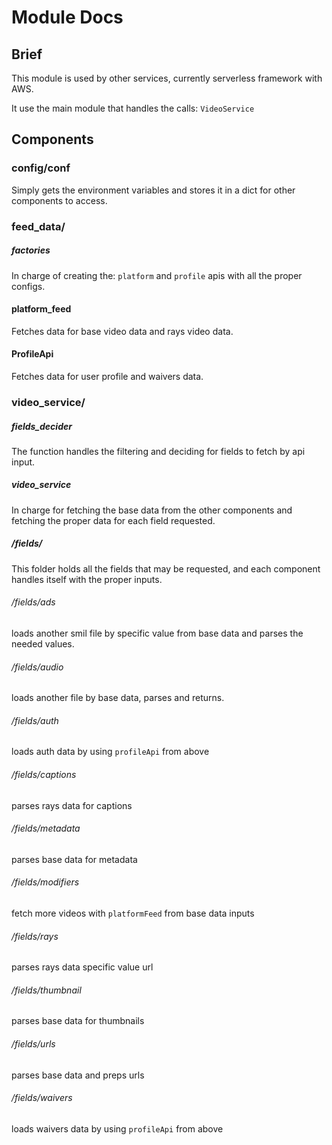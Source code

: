 # Module Docs

## Brief
This module is used by other services, currently serverless framework with AWS.

It use the main module that handles the calls: `VideoService`

## Components

### config/conf
Simply gets the environment variables and stores it in a dict for other components to access.

### feed_data/
##### factories
In charge of creating the: `platform` and `profile` apis with all the proper configs.

#### platform_feed
Fetches data for base video data and rays video data.

#### ProfileApi
Fetches data for user profile and waivers data.

### video_service/
##### fields_decider
The function handles the filtering and deciding for fields to fetch by api input.

##### video_service
In charge for fetching the base data from the other components and fetching the proper data for each field requested.

##### /fields/
This folder holds all the fields that may be requested, and each component handles itself with the proper inputs.

###### /fields/ads
loads another smil file by specific value from base data and parses the needed values.

###### /fields/audio
loads another file by base data, parses and returns.

###### /fields/auth
loads auth data by using `profileApi` from above

###### /fields/captions
parses rays data for captions

###### /fields/metadata
parses base data for metadata

###### /fields/modifiers
fetch more videos with `platformFeed` from base data inputs

###### /fields/rays
parses rays data specific value url

###### /fields/thumbnail
parses base data for thumbnails

###### /fields/urls
parses base data and preps urls

###### /fields/waivers
loads waivers data by using `profileApi` from above
